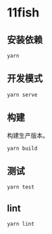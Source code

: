 # 11fish

## 安装依赖
```
yarn
```

## 开发模式
```
yarn serve
```

## 构建
构建生产版本。
```
yarn build
```

## 测试
```
yarn test
```

## lint
```
yarn lint
```